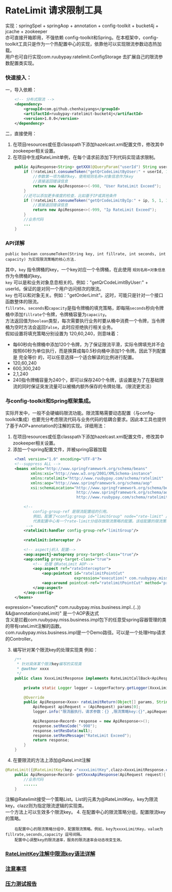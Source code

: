 # RateLimit 请求限制工具

实现：springSpel + springAop + annotation + config-toolkit + bucket4j + jcache + zookeeper <br/>
亦可直接开箱即用，不强依赖 config-toolkit和Spring。在本框架中，config-toolkit工具只是作为一个热配置中心的实现，依靠他可以实现限流参数动态热加载。<br/>
用户也可自行实现com.ruubypay.ratelimit.ConfigStorage 去扩展自己的限流参数配置类实现。<br/>

### 快速接入：

一，导入依赖：
```xml
    <!-- 分布式限流 -->
    <dependency>
        <groupId>com.github.chenhaiyangs</groupId>
        <artifactId>ruubypay-ratelimit-bucket4j</artifactId>
        <version>1.0.0</version>
    </dependency>
```    
二，直接使用：
1. 在项目resources或任意classpath下添加hazelcast.xml配置文件，修改其中zookeeper相关设置。
2. 在项目中生成RateLimit单例，在每个请求前添加下列代码实现请求限制。

```java
    public ApiResponse<String> getXXX(@QueryParam("userId") String userId) {
        if (!rateLimit.consumeToken("getQrCodeLimitByUser:" + userId, 1, 1, 2)) {
            //参数第一项为桶的key，使用规则名称+对象信息作为key
            //直接返回错误信息
            return new ApiResponse<>(-998, "User RateLimit Exceed");
        }
        //还可以添加更多维度的检查，比如基于IP或其他条件
        if (!rateLimit.consumeToken("getQrCodeLimitByIp:" + ip, 5, 1, 10)) {
            //直接返回错误信息
            return new ApiResponse<>(-999, "Ip RateLimit Exceed");
        }
        //业务代码
        ...
    }
```

### API详解

    public boolean consumeToken(String key, int fillrate, int seconds, int capacity) 为实现限流策略的核心方法.
其中，`key` 指令牌桶的key，一个key对应一个令牌桶，在此使用 `规则名称+对象信息`作为令牌桶的key。<br/>
`key` 可以是和业务对象息息相关的。例如："getQrCodeLimitByUser:" + userId。保证的是对同一个用户访问频次的限流。<br/>
`key` 也可以和对象无关。例如："getOrderLimit"。这时，可能只是针对一个接口函数整体的限流。<br/>
`fillrate`、`seconds`和`capacity`是指令牌桶的填充策略，即每隔`seconds`秒向令牌桶中添加`fillrate`个令牌，令牌桶容量为`capacity`。<br/>
方法返回值为`boolean`类型，每次需要执行业务时要从桶中消费一个令牌，当令牌桶为空时方法会返回`false`，此时应拒绝执行相关业务。<br/>
假如设置将填充策略分别设置为 120,60,240，则意味着：<br/>
* 每60秒向令牌桶中添加120个令牌，为了保证限流平滑，实际令牌填充并不会按照60秒为单位执行，而是换算成每0.5秒向桶中添加1个令牌。因此下列配置是 完全等价 的，可以任意选择一个适合解读的比例进行配置。
 * 120,60,240
 * 600,300,240
 * 2,1,240
* 240指令牌桶容量为240个，即可以保存240个令牌，该设置是为了在基础限流的同时保证突发流量可以被桶内额外保存的令牌处理。（限流更灵活）

### 与config-toolkit和Spring框架集成。

实际开发中，一般不会硬编码限流功能。限流策略需要动态配置（与config-toolkit集成）也要充分考虑限流代码与业务代码的低耦合要求。因此本工具也提供了基于AOP+annotation的注解的实现。详细用法：<br/>
1. 在项目resources或任意classpath下添加hazelcast.xml配置文件，修改其中zookeeper相关设置。
2. 添加一个spring配置文件，并被spring容器加载
```xml
    <?xml version="1.0" encoding="UTF-8"?>
    <!--suppress ALL -->
    <beans xmlns="http://www.springframework.org/schema/beans"
           xmlns:xsi="http://www.w3.org/2001/XMLSchema-instance"
           xmlns:ratelimit="http://www.ruubypay.com/schema/ratelimit"
           xmlns:aop="http://www.springframework.org/schema/aop"
           xsi:schemaLocation="http://www.springframework.org/schema/beans http://www.springframework.org/schema/beans/spring-beans.xsd
                               http://www.springframework.org/schema/aop http://www.springframework.org/schema/aop/spring-aop.xsd
                               http://www.ruubypay.com/schema/ratelimit http://www.ruubypay.com/schema/ratelimit/ratelimit.xsd">
    
        <!-- 
            config-group-ref 是限流配置组的引用。
            例如。配置了<config:group id="limitGroup" node="rate-limit" />
            代表配置中心有一个rate-limit分组存放限流策略的配置。该组配置的限流策略可以动态加载，实时生效
         -->
        <ratelimit:handler config-group-ref="limitGroup"/>
        
        <ratelimit:interceptor />
    
        <!-- aspectj织入 配置-->
        <aop:aspectj-autoproxy proxy-target-class="true"/>
        <aop:config proxy-target-class="true">
            <!-- 处理 @RateLimit AOP-->
            <aop:aspect ref="rateInterceptor">
                <aop:pointcut id="ratelimitPointCut"
                              expression="execution(* com.ruubypay.miss.business.impl.*.*(..)) &amp;&amp;@annotation(rateLimit)"/>
                <aop:around pointcut-ref="ratelimitPointCut" method="proceed"/>
            </aop:aspect>
        </aop:config>
    </beans> 
```  
expression="execution(* com.ruubypay.miss.business.impl.*.*(..)) &amp;&amp;@annotation(rateLimit)" 是一个AOP表达式 <br>
含义是拦截com.ruubypay.miss.business.impl包下的任意受spring容器管理的类的带有rateLimit注解的函数。<br>
com.ruubypay.miss.business.impl是一个Demo路径。可以是一个处理Http请求的Controller。<br>

3. 编写针对某个限流key的处理实现类
例如：
```java
    /**
     * 针对具体某个限流key编写的实现类
     * @author xxxx
     */
    public class XxxxLimitResponse implements RateLimitCallBack<ApiResponse<Xxxx>>{
    
        private static Logger logger = LoggerFactory.getLogger(XxxxLimitResponse.class);
    
        @Override
        public ApiResponse<Xxxx> rateLimitReturn(Object[] params, String key) {
            ApiRequest apiRequest = (ApiRequest) params[0];
            logger.info("限流器执行。请求参数：{} ,限流策略key:{}",apiRequest,key);
           
            ApiResponse<Record> response = new ApiResponse<>();
            response.setResCode("-998");
            response.setResData(null);
            response.setResMessage("RateLimit Exceed");
            return response;
        }
    }
```
4. 在要限流的方法上添加@RateLimit注解
```java
@RateLimit({@RateLimitKey(key ="xxxxLimitKey",clazz=XxxxLimitResponse.class)})
    public ApiResponse<Record> getXxxxApiResponse(ApiRequest request){
        //业务代码
        ......
    }
```
注解@Ratelimit接受一个策略List。List的元素为@RateLimitKey。key为限流key。clazz则为指定限流逻辑的实现类。<br/>
一个方法上可以生效多个限流key。
4. 在配置中心的限流策略分组，配置限流key的策略。
```
    在配置中心的限流策略分组中，配置限流策略。例如，key为xxxxLimitKey，value为fillrate,seconds,capacity 逗号间隔。
    配置中心调整key的限流速率，服务的限流速率会动态改变生效。
```
### [RateLimitKey注解中限流key语法详解](./doc/script.md)
### [注意事项](./doc/warning.md)
### [压力测试报告](./doc/compress.md)